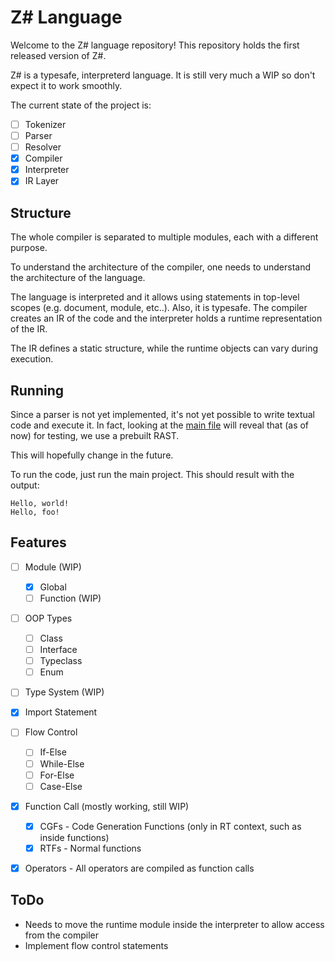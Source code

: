 # Z# Language


Welcome to the Z# language repository! This repository holds the first released version of Z#.

Z# is a typesafe, interpreterd language. It is still very much a WIP so don't expect it to work smoothly.

The current state of the project is:
* [ ] Tokenizer
* [ ] Parser
* [ ] Resolver
* [x] Compiler
* [x] Interpreter
* [x] IR Layer

## Structure

The whole compiler is separated to multiple modules, each with a different purpose.

To understand the architecture of the compiler, one needs to understand the architecture of the language.

The language is interpreted and it allows using statements in top-level scopes (e.g. document, module, etc..).
Also, it is typesafe. The compiler creates an IR of the code and the interpreter holds a runtime representation
of the IR.

The IR defines a static structure, while the runtime objects can vary during execution.

## Running

Since a parser is not yet implemented, it's not yet possible to write textual code and execute it.
In fact, looking at the [main file](https://github.com/zsharp-lang/zsv1/blob/8fca83b37176cca7e7c45fb1974182953ecbccd3/ZSharpTest/Program.cs#L261) will
reveal that (as of now) for testing, we use a prebuilt RAST.

This will hopefully change in the future.

To run the code, just run the main project. This should result with the output:
```
Hello, world!
Hello, foo!
```

## Features
* [ ] Module (WIP)
  * [x] Global
  * [ ] Function (WIP)
* [ ] OOP Types
  * [ ] Class
  * [ ] Interface
  * [ ] Typeclass
  * [ ] Enum
* [ ] Type System (WIP)
* [x] Import Statement
* [ ] Flow Control
  * [ ] If-Else
  * [ ] While-Else
  * [ ] For-Else
  * [ ] Case-Else
* [X] Function Call (mostly working, still WIP)
  * [X] CGFs - Code Generation Functions (only in RT context, such as inside functions)
  * [X] RTFs - Normal functions
* [x] Operators - All operators are compiled as function calls


## ToDo

* Needs to move the runtime module inside the interpreter to allow access from the compiler
* Implement flow control statements
